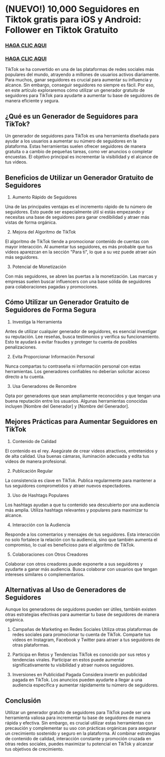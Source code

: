 # (NUEVO!) 10,000 Seguidores en Tiktok gratis para iOS y Android: Follower en Tiktok Gratuito

### **[HAGA CLIC AQUI](https://lookerstudio.google.com/reporting/4a4c991e-8a6f-4166-9a6a-86aadd433a8c)**

### **[HAGA CLIC AQUI](https://lookerstudio.google.com/reporting/4a4c991e-8a6f-4166-9a6a-86aadd433a8c)**

TikTok se ha convertido en una de las plataformas de redes sociales más populares del mundo, atrayendo a millones de usuarios activos diariamente. Para muchos, ganar seguidores es crucial para aumentar su influencia y alcance. Sin embargo, conseguir seguidores no siempre es fácil. Por eso, en este artículo exploraremos cómo utilizar un generador gratuito de seguidores para TikTok para ayudarte a aumentar tu base de seguidores de manera eficiente y segura.

## **¿Qué es un Generador de Seguidores para TikTok?**

Un generador de seguidores para TikTok es una herramienta diseñada para ayudar a los usuarios a aumentar su número de seguidores en la plataforma. Estas herramientas suelen ofrecer seguidores de manera gratuita o a cambio de pequeñas tareas, como ver anuncios o completar encuestas. El objetivo principal es incrementar la visibilidad y el alcance de tus videos.

## **Beneficios de Utilizar un Generador Gratuito de Seguidores**

1. Aumento Rápido de Seguidores

Una de las principales ventajas es el incremento rápido de tu número de seguidores. Esto puede ser especialmente útil si estás empezando y necesitas una base de seguidores para ganar credibilidad y atraer más vistas de forma orgánica.

2. Mejora del Algoritmo de TikTok

El algoritmo de TikTok tiende a promocionar contenido de cuentas con mayor interacción. Al aumentar tus seguidores, es más probable que tus videos aparezcan en la sección "Para ti", lo que a su vez puede atraer aún más seguidores.

3. Potencial de Monetización

Con más seguidores, se abren las puertas a la monetización. Las marcas y empresas suelen buscar influencers con una base sólida de seguidores para colaboraciones pagadas y promociones.

## Cómo Utilizar un Generador Gratuito de Seguidores de Forma Segura

1. Investiga la Herramienta

Antes de utilizar cualquier generador de seguidores, es esencial investigar su reputación. Lee reseñas, busca testimonios y verifica su funcionamiento. Esto te ayudará a evitar fraudes y proteger tu cuenta de posibles penalizaciones.

2. Evita Proporcionar Información Personal

Nunca compartas tu contraseña ni información personal con estas herramientas. Los generadores confiables no deberían solicitar acceso directo a tu cuenta.

3. Usa Generadores de Renombre

Opta por generadores que sean ampliamente reconocidos y que tengan una buena reputación entre los usuarios. Algunas herramientas conocidas incluyen [Nombre del Generador] y [Nombre del Generador].

## Mejores Prácticas para Aumentar Seguidores en TikTok

1. Contenido de Calidad

El contenido es el rey. Asegúrate de crear videos atractivos, entretenidos y de alta calidad. Usa buenas cámaras, iluminación adecuada y edita tus videos de manera profesional.

2. Publicación Regular

La consistencia es clave en TikTok. Publica regularmente para mantener a tus seguidores comprometidos y atraer nuevos espectadores.

3. Uso de Hashtags Populares

Los hashtags ayudan a que tu contenido sea descubierto por una audiencia más amplia. Utiliza hashtags relevantes y populares para maximizar tu alcance.

4. Interacción con la Audiencia

Responde a los comentarios y mensajes de tus seguidores. Esta interacción no solo fortalece la relación con tu audiencia, sino que también aumenta el compromiso, lo cual es beneficioso para el algoritmo de TikTok.

5. Colaboraciones con Otros Creadores

Colaborar con otros creadores puede exponerte a sus seguidores y ayudarte a ganar más audiencia. Busca colaborar con usuarios que tengan intereses similares o complementarios.

## Alternativas al Uso de Generadores de Seguidores

Aunque los generadores de seguidores pueden ser útiles, también existen otras estrategias efectivas para aumentar tu base de seguidores de manera orgánica.

1. Campañas de Marketing en Redes Sociales
Utiliza otras plataformas de redes sociales para promocionar tu cuenta de TikTok. Comparte tus videos en Instagram, Facebook y Twitter para atraer a tus seguidores de otras plataformas.

2. Participa en Retos y Tendencias
TikTok es conocido por sus retos y tendencias virales. Participar en estos puede aumentar significativamente tu visibilidad y atraer nuevos seguidores.

3. Inversiones en Publicidad Pagada
Considera invertir en publicidad pagada en TikTok. Los anuncios pueden ayudarte a llegar a una audiencia específica y aumentar rápidamente tu número de seguidores.

## Conclusión

Utilizar un generador gratuito de seguidores para TikTok puede ser una herramienta valiosa para incrementar tu base de seguidores de manera rápida y efectiva. Sin embargo,
es crucial utilizar estas herramientas con precaución y complementar su uso con prácticas orgánicas para asegurar un crecimiento sostenido y seguro en la plataforma. 
Al combinar estrategias de contenido de calidad, interacción constante y promoción cruzada en otras redes sociales, puedes maximizar tu potencial en TikTok y alcanzar tus objetivos de crecimiento.
